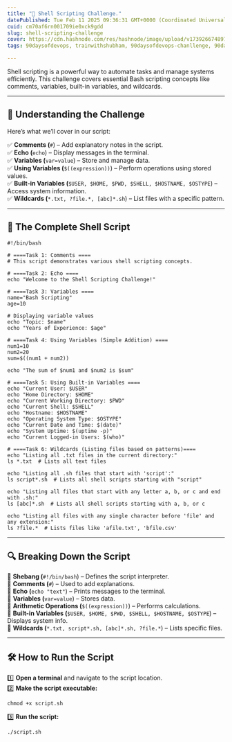 ```yaml
---
title: "🚀 Shell Scripting Challenge."
datePublished: Tue Feb 11 2025 09:36:31 GMT+0000 (Coordinated Universal Time)
cuid: cm70af6rn001709ie0xck9gdd
slug: shell-scripting-challenge
cover: https://cdn.hashnode.com/res/hashnode/image/upload/v1739266748979/03a33fc8-1f05-46cc-b3da-96212d1dab35.jpeg
tags: 90daysofdevops, trainwithshubham, 90daysofdevops-chanllenge, 90daysofdevopschallenge

---
```


Shell scripting is a powerful way to automate tasks and manage systems efficiently. This challenge covers essential Bash scripting concepts like comments, variables, built-in variables, and wildcards.

---

## 📌 **Understanding the Challenge**

Here’s what we’ll cover in our script:

✅ **Comments (**`#`) – Add explanatory notes in the script.  
✅ **Echo (**`echo`) – Display messages in the terminal.  
✅ **Variables (**`var=value`) – Store and manage data.  
✅ **Using Variables (**`$((expression))`) – Perform operations using stored values.  
✅ **Built-in Variables (**`$USER, $HOME, $PWD, $SHELL, $HOSTNAME, $OSTYPE`) – Access system information.  
✅ **Wildcards (**`*.txt, ?file.*, [abc]*.sh`) – List files with a specific pattern.

---

## 📝 **The Complete Shell Script**

```plaintext
#!/bin/bash

# ====Task 1: Comments ====
# This script demonstrates various shell scripting concepts.

# ====Task 2: Echo ====
echo "Welcome to the Shell Scripting Challenge!"

# ====Task 3: Variables ====
name="Bash Scripting"
age=10

# Displaying variable values
echo "Topic: $name"
echo "Years of Experience: $age"

# ====Task 4: Using Variables (Simple Addition) ====
num1=10
num2=20
sum=$((num1 + num2))

echo "The sum of $num1 and $num2 is $sum"

# ====Task 5: Using Built-in Variables ====
echo "Current User: $USER"
echo "Home Directory: $HOME"
echo "Current Working Directory: $PWD"
echo "Current Shell: $SHELL"
echo "Hostname: $HOSTNAME"
echo "Operating System Type: $OSTYPE"
echo "Current Date and Time: $(date)"
echo "System Uptime: $(uptime -p)"
echo "Current Logged-in Users: $(who)"

# ====Task 6: Wildcards (Listing files based on patterns)====
echo "Listing all .txt files in the current directory:"
ls *.txt  # Lists all text files

echo "Listing all .sh files that start with 'script':"
ls script*.sh  # Lists all shell scripts starting with "script"

echo "Listing all files that start with any letter a, b, or c and end with .sh:"
ls [abc]*.sh  # Lists all shell scripts starting with a, b, or c

echo "Listing all files with any single character before 'file' and any extension:"
ls ?file.*  # Lists files like 'afile.txt', 'bfile.csv'
```

---

## 🔍 **Breaking Down the Script**

📌 **Shebang (**`#!/bin/bash`) – Defines the script interpreter.  
📌 **Comments (**`#`) – Used to add explanations.  
📌 **Echo (**`echo "text"`) – Prints messages to the terminal.  
📌 **Variables (**`var=value`) – Stores data.  
📌 **Arithmetic Operations (**`$((expression))`) – Performs calculations.  
📌 **Built-in Variables (**`$USER, $HOME, $PWD, $SHELL, $HOSTNAME, $OSTYPE`) – Displays system info.  
📌 **Wildcards (**`*.txt, script*.sh, [abc]*.sh, ?file.*`) – Lists specific files.

---

## 🛠 **How to Run the Script**

1️⃣ **Open a terminal** and navigate to the script location.  
2️⃣ **Make the script executable:**

```plaintext
chmod +x script.sh
```

3️⃣ **Run the script:**

```plaintext
./script.sh
```
